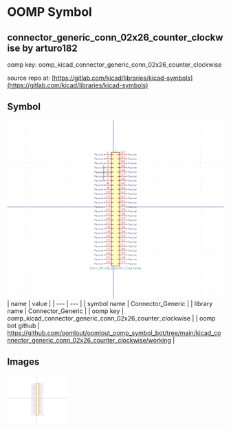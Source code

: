 # OOMP Symbol  
## connector_generic_conn_02x26_counter_clockwise  by arturo182  
  
oomp key: oomp_kicad_connector_generic_conn_02x26_counter_clockwise  
  
source repo at: [https://gitlab.com/kicad/libraries/kicad-symbols](https://gitlab.com/kicad/libraries/kicad-symbols)  
## Symbol  
  
[![working.png](working_600.png)](working.png)  
| name | value | 
| --- | --- | 
| symbol name | Connector_Generic | 
| library name | Connector_Generic | 
| oomp key | oomp_kicad_connector_generic_conn_02x26_counter_clockwise | 
| oomp bot github | https://github.com/oomlout/oomlout_oomp_symbol_bot/tree/main/kicad_connector_generic_conn_02x26_counter_clockwise/working | 
## Images  
  
[![working.png](working_140.png)](working.png)  
